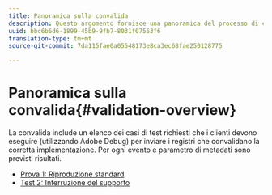 ```yaml
---
title: Panoramica sulla convalida
description: Questo argomento fornisce una panoramica del processo di convalida.
uuid: bbc6b6d6-1899-45b9-9fb7-8031f07563f6
translation-type: tm+mt
source-git-commit: 7da115fae0a05548173e8ca3ec68fae250128775

---
```



# Panoramica sulla convalida{#validation-overview}

La convalida include un elenco dei casi di test richiesti che i clienti devono eseguire (utilizzando Adobe Debug) per inviare i registri che convalidano la corretta implementazione.
Per ogni evento e parametro di metadati sono previsti risultati.

* [Prova 1: Riproduzione standard](test1-standard-playback.md)
* [Test 2: Interruzione del supporto](test2-media-interrupt.md)
